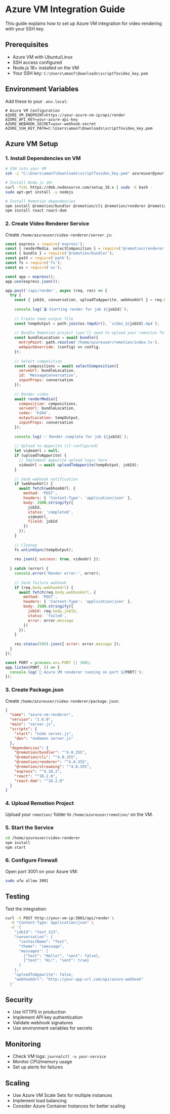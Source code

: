 # Azure VM Integration Guide

This guide explains how to set up Azure VM integration for video rendering with your SSH key.

## Prerequisites

- Azure VM with Ubuntu/Linux
- SSH access configured
- Node.js 18+ installed on the VM
- Your SSH key: `C:\Users\aman7\Downloads\scriptTovideo_key.pem`

## Environment Variables

Add these to your `.env.local`:

```env
# Azure VM Configuration
AZURE_VM_ENDPOINT=https://your-azure-vm-ip/api/render
AZURE_API_KEY=your-azure-api-key
AZURE_WEBHOOK_SECRET=your-webhook-secret
AZURE_SSH_KEY_PATH=C:\Users\aman7\Downloads\scriptTovideo_key.pem
```

## Azure VM Setup

### 1. Install Dependencies on VM

```bash
# SSH into your VM
ssh -i "C:\Users\aman7\Downloads\scriptTovideo_key.pem" azureuser@your-vm-ip

# Install Node.js 18+
curl -fsSL https://deb.nodesource.com/setup_18.x | sudo -E bash -
sudo apt-get install -y nodejs

# Install Remotion dependencies
npm install @remotion/bundler @remotion/cli @remotion/renderer @remotion/streaming
npm install react react-dom
```

### 2. Create Video Renderer Service

Create `/home/azureuser/video-renderer/server.js`:

```javascript
const express = require('express');
const { renderMedia, selectComposition } = require('@remotion/renderer');
const { bundle } = require('@remotion/bundler');
const path = require('path');
const fs = require('fs');
const os = require('os');

const app = express();
app.use(express.json());

app.post('/api/render', async (req, res) => {
  try {
    const { jobId, conversation, uploadToAppwrite, webhookUrl } = req.body;
    
    console.log(`🎬 Starting render for job ${jobId}`);
    
    // Create temp output file
    const tempOutput = path.join(os.tmpdir(), `video_${jobId}.mp4`);
    
    // Bundle Remotion project (you'll need to upload your remotion folder)
    const bundleLocation = await bundle({
      entryPoint: path.resolve('/home/azureuser/remotion/index.ts'),
      webpackOverride: (config) => config,
    });
    
    // Select composition
    const compositions = await selectComposition({
      serveUrl: bundleLocation,
      id: 'MessageConversation',
      inputProps: conversation
    });
    
    // Render video
    await renderMedia({
      composition: compositions,
      serveUrl: bundleLocation,
      codec: 'h264',
      outputLocation: tempOutput,
      inputProps: conversation
    });
    
    console.log(`✅ Render complete for job ${jobId}`);
    
    // Upload to Appwrite (if configured)
    let videoUrl = null;
    if (uploadToAppwrite) {
      // Implement Appwrite upload logic here
      videoUrl = await uploadToAppwrite(tempOutput, jobId);
    }
    
    // Send webhook notification
    if (webhookUrl) {
      await fetch(webhookUrl, {
        method: 'POST',
        headers: { 'Content-Type': 'application/json' },
        body: JSON.stringify({
          jobId,
          status: 'completed',
          videoUrl,
          fileId: jobId
        })
      });
    }
    
    // Cleanup
    fs.unlinkSync(tempOutput);
    
    res.json({ success: true, videoUrl });
    
  } catch (error) {
    console.error('Render error:', error);
    
    // Send failure webhook
    if (req.body.webhookUrl) {
      await fetch(req.body.webhookUrl, {
        method: 'POST',
        headers: { 'Content-Type': 'application/json' },
        body: JSON.stringify({
          jobId: req.body.jobId,
          status: 'failed',
          error: error.message
        })
      });
    }
    
    res.status(500).json({ error: error.message });
  }
});

const PORT = process.env.PORT || 3001;
app.listen(PORT, () => {
  console.log(`🚀 Azure VM renderer running on port ${PORT}`);
});
```

### 3. Create Package.json

Create `/home/azureuser/video-renderer/package.json`:

```json
{
  "name": "azure-vm-renderer",
  "version": "1.0.0",
  "main": "server.js",
  "scripts": {
    "start": "node server.js",
    "dev": "nodemon server.js"
  },
  "dependencies": {
    "@remotion/bundler": "^4.0.355",
    "@remotion/cli": "^4.0.355",
    "@remotion/renderer": "^4.0.355",
    "@remotion/streaming": "^4.0.355",
    "express": "^4.18.2",
    "react": "^18.2.0",
    "react-dom": "^18.2.0"
  }
}
```

### 4. Upload Remotion Project

Upload your `remotion/` folder to `/home/azureuser/remotion/` on the VM.

### 5. Start the Service

```bash
cd /home/azureuser/video-renderer
npm install
npm start
```

### 6. Configure Firewall

Open port 3001 on your Azure VM:

```bash
sudo ufw allow 3001
```

## Testing

Test the integration:

```bash
curl -X POST http://your-vm-ip:3001/api/render \
  -H "Content-Type: application/json" \
  -d '{
    "jobId": "test_123",
    "conversation": {
      "contactName": "Test",
      "theme": "imessage",
      "messages": [
        {"text": "Hello!", "sent": false},
        {"text": "Hi!", "sent": true}
      ]
    },
    "uploadToAppwrite": false,
    "webhookUrl": "http://your-app-url.com/api/azure-webhook"
  }'
```

## Security

- Use HTTPS in production
- Implement API key authentication
- Validate webhook signatures
- Use environment variables for secrets

## Monitoring

- Check VM logs: `journalctl -u your-service`
- Monitor CPU/memory usage
- Set up alerts for failures

## Scaling

- Use Azure VM Scale Sets for multiple instances
- Implement load balancing
- Consider Azure Container Instances for better scaling
